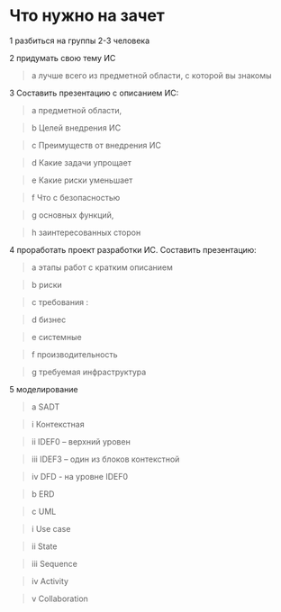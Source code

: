 # Что нужно на зачет #

1 разбиться на группы 2-3 человека

2 придумать свою тему ИС

> a  лучше всего из предметной области, с которой вы знакомы

3  Составить презентацию с описанием ИС:

> a предметной области,

> b Целей внедрения ИС

> c Преимуществ от внедрения ИС

> d Какие задачи упрощает

> e Какие риски уменьшает

> f Что с безопасностью

> g основных функций,

> h заинтересованных сторон

4  проработать проект разработки ИС. Составить презентацию:

> a этапы работ с кратким описанием

> b риски

> c требования :

> d бизнес

> e системные

> f производительность

> g требуемая инфраструктура

5  моделирование

> a SADT

> i Контекстная

> ii IDEF0 – верхний уровен

> iii IDEF3 – один из блоков контекстной

> iv DFD - на уровне IDEF0

> b ERD

> c UML

> i Use case

> ii State

> iii Sequence

> iv Activity

> v Collaboration